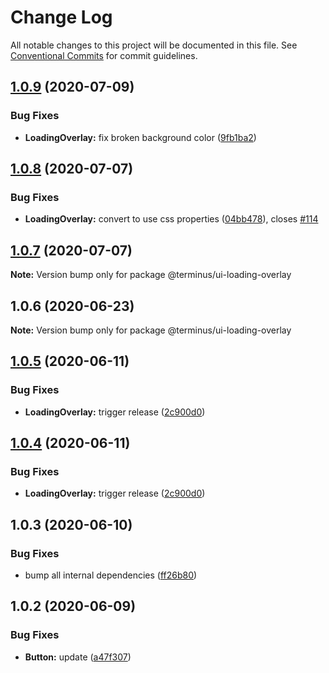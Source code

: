 # Change Log

All notable changes to this project will be documented in this file.
See [Conventional Commits](https://conventionalcommits.org) for commit guidelines.

## [1.0.9](https://github.com/GetTerminus/terminus-oss/compare/@terminus/ui-loading-overlay@1.0.8...@terminus/ui-loading-overlay@1.0.9) (2020-07-09)


### Bug Fixes

* **LoadingOverlay:** fix broken background color ([9fb1ba2](https://github.com/GetTerminus/terminus-oss/commit/9fb1ba26c0c73266305ac0c537f990996d0bfa1f))





## [1.0.8](https://github.com/GetTerminus/terminus-oss/compare/@terminus/ui-loading-overlay@1.0.7...@terminus/ui-loading-overlay@1.0.8) (2020-07-07)


### Bug Fixes

* **LoadingOverlay:** convert to use css properties ([04bb478](https://github.com/GetTerminus/terminus-oss/commit/04bb478a5b4b1a19c9ce75cba627414d6c85931c)), closes [#114](https://github.com/GetTerminus/terminus-oss/issues/114)





## [1.0.7](https://github.com/GetTerminus/terminus-oss/compare/@terminus/ui-loading-overlay@1.0.6...@terminus/ui-loading-overlay@1.0.7) (2020-07-07)

**Note:** Version bump only for package @terminus/ui-loading-overlay





## 1.0.6 (2020-06-23)

**Note:** Version bump only for package @terminus/ui-loading-overlay





## [1.0.5](https://github.com/GetTerminus/terminus-oss/compare/@terminus/ui-loading-overlay@1.0.3...@terminus/ui-loading-overlay@1.0.5) (2020-06-11)


### Bug Fixes

* **LoadingOverlay:** trigger release ([2c900d0](https://github.com/GetTerminus/terminus-oss/commit/2c900d072ee4cfb24b271d478f3adfd2af06aa45))





## [1.0.4](https://github.com/GetTerminus/terminus-oss/compare/@terminus/ui-loading-overlay@1.0.3...@terminus/ui-loading-overlay@1.0.4) (2020-06-11)


### Bug Fixes

* **LoadingOverlay:** trigger release ([2c900d0](https://github.com/GetTerminus/terminus-oss/commit/2c900d072ee4cfb24b271d478f3adfd2af06aa45))





## 1.0.3 (2020-06-10)


### Bug Fixes

* bump all internal dependencies ([ff26b80](https://github.com/GetTerminus/terminus-oss/commit/ff26b806bb599401f006996be5b567a378e68ef3))





## 1.0.2 (2020-06-09)


### Bug Fixes

* **Button:** update ([a47f307](https://github.com/GetTerminus/terminus-oss/commit/a47f30757b9216d6ee76788c117e76eacf5289e5))
